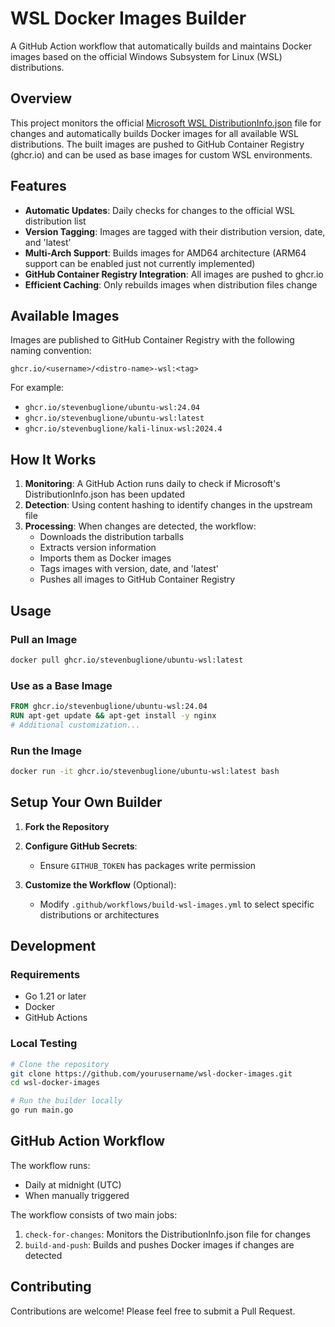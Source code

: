 # WSL Docker Images Builder

A GitHub Action workflow that automatically builds and maintains Docker images based on the official Windows Subsystem for Linux (WSL) distributions.

## Overview

This project monitors the official [Microsoft WSL DistributionInfo.json](https://github.com/microsoft/WSL/blob/master/distributions/DistributionInfo.json) file for changes and automatically builds Docker images for all available WSL distributions. The built images are pushed to GitHub Container Registry (ghcr.io) and can be used as base images for custom WSL environments.

## Features

- **Automatic Updates**: Daily checks for changes to the official WSL distribution list
- **Version Tagging**: Images are tagged with their distribution version, date, and 'latest'
- **Multi-Arch Support**: Builds images for AMD64 architecture (ARM64 support can be enabled just not currently implemented)
- **GitHub Container Registry Integration**: All images are pushed to ghcr.io
- **Efficient Caching**: Only rebuilds images when distribution files change

## Available Images

Images are published to GitHub Container Registry with the following naming convention:

```
ghcr.io/<username>/<distro-name>-wsl:<tag>
```

For example:
- `ghcr.io/stevenbuglione/ubuntu-wsl:24.04`
- `ghcr.io/stevenbuglione/ubuntu-wsl:latest`
- `ghcr.io/stevenbuglione/kali-linux-wsl:2024.4`

## How It Works

1. **Monitoring**: A GitHub Action runs daily to check if Microsoft's DistributionInfo.json has been updated
2. **Detection**: Using content hashing to identify changes in the upstream file
3. **Processing**: When changes are detected, the workflow:
    - Downloads the distribution tarballs
    - Extracts version information
    - Imports them as Docker images
    - Tags images with version, date, and 'latest'
    - Pushes all images to GitHub Container Registry

## Usage

### Pull an Image

```bash
docker pull ghcr.io/stevenbuglione/ubuntu-wsl:latest
```

### Use as a Base Image

```dockerfile
FROM ghcr.io/stevenbuglione/ubuntu-wsl:24.04
RUN apt-get update && apt-get install -y nginx
# Additional customization...
```

### Run the Image

```bash
docker run -it ghcr.io/stevenbuglione/ubuntu-wsl:latest bash
```

## Setup Your Own Builder

1. **Fork the Repository**

2. **Configure GitHub Secrets**:
    - Ensure `GITHUB_TOKEN` has packages write permission

3. **Customize the Workflow** (Optional):
    - Modify `.github/workflows/build-wsl-images.yml` to select specific distributions or architectures

## Development

### Requirements

- Go 1.21 or later
- Docker
- GitHub Actions

### Local Testing

```bash
# Clone the repository
git clone https://github.com/yourusername/wsl-docker-images.git
cd wsl-docker-images

# Run the builder locally
go run main.go
```

## GitHub Action Workflow

The workflow runs:
- Daily at midnight (UTC)
- When manually triggered

The workflow consists of two main jobs:
1. `check-for-changes`: Monitors the DistributionInfo.json file for changes
2. `build-and-push`: Builds and pushes Docker images if changes are detected


## Contributing

Contributions are welcome! Please feel free to submit a Pull Request.